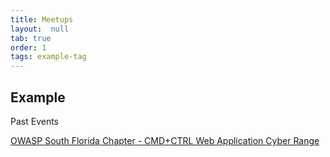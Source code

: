 ```yaml
---
title: Meetups
layout:  null
tab: true
order: 1
tags: example-tag
---
```


## Example
Past Events

[OWASP South Florida Chapter - CMD+CTRL Web Application Cyber Range](https://www.meetup.com/South-Florida-OWASP-Chapter/events/270064875/)

